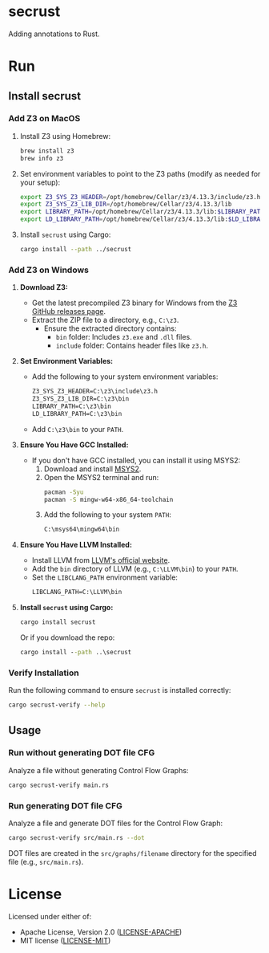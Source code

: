 # secrust
Adding annotations to Rust.

# Run
## Install secrust

### Add Z3 on MacOS
1. Install Z3 using Homebrew:
   ```bash
   brew install z3
   brew info z3
   ```
2. Set environment variables to point to the Z3 paths (modify as needed for your setup):
   ```bash
   export Z3_SYS_Z3_HEADER=/opt/homebrew/Cellar/z3/4.13.3/include/z3.h
   export Z3_SYS_Z3_LIB_DIR=/opt/homebrew/Cellar/z3/4.13.3/lib
   export LIBRARY_PATH=/opt/homebrew/Cellar/z3/4.13.3/lib:$LIBRARY_PATH
   export LD_LIBRARY_PATH=/opt/homebrew/Cellar/z3/4.13.3/lib:$LD_LIBRARY_PATH
   ```

3. Install `secrust` using Cargo:
   ```bash
   cargo install --path ../secrust
   ```

### Add Z3 on Windows
1. **Download Z3:**
   - Get the latest precompiled Z3 binary for Windows from the [Z3 GitHub releases page](https://github.com/Z3Prover/z3/releases).
   - Extract the ZIP file to a directory, e.g., `C:\z3`.
     - Ensure the extracted directory contains:
       - `bin` folder: Includes `z3.exe` and `.dll` files.
       - `include` folder: Contains header files like `z3.h`.

2. **Set Environment Variables:**
   - Add the following to your system environment variables:
     ```cmd
     Z3_SYS_Z3_HEADER=C:\z3\include\z3.h
     Z3_SYS_Z3_LIB_DIR=C:\z3\bin
     LIBRARY_PATH=C:\z3\bin
     LD_LIBRARY_PATH=C:\z3\bin
     ```
   - Add `C:\z3\bin` to your `PATH`.

3. **Ensure You Have GCC Installed:**
   - If you don't have GCC installed, you can install it using MSYS2:
     1. Download and install [MSYS2](https://www.msys2.org/).
     2. Open the MSYS2 terminal and run:
        ```bash
        pacman -Syu
        pacman -S mingw-w64-x86_64-toolchain
        ```
     3. Add the following to your system `PATH`:
        ```cmd
        C:\msys64\mingw64\bin
        ```

4. **Ensure You Have LLVM Installed:**
   - Install LLVM from [LLVM's official website](https://releases.llvm.org/download.html).
   - Add the `bin` directory of LLVM (e.g., `C:\LLVM\bin`) to your `PATH`.
   - Set the `LIBCLANG_PATH` environment variable:
     ```cmd
     LIBCLANG_PATH=C:\LLVM\bin
     ```

5. **Install `secrust` using Cargo:**
   ```cmd
   cargo install secrust
   ```
   Or if you download the repo:
   ```cmd
   cargo install --path ..\secrust
   ```

### Verify Installation
Run the following command to ensure `secrust` is installed correctly:
```bash
cargo secrust-verify --help
```

## Usage

### Run without generating DOT file CFG
Analyze a file without generating Control Flow Graphs:
```bash
cargo secrust-verify main.rs
```

### Run generating DOT file CFG
Analyze a file and generate DOT files for the Control Flow Graph:
```bash
cargo secrust-verify src/main.rs --dot
```
DOT files are created in the `src/graphs/filename` directory for the specified file (e.g., `src/main.rs`).

# License  
Licensed under either of:
- Apache License, Version 2.0 ([LICENSE-APACHE](LICENSE-APACHE))
- MIT license ([LICENSE-MIT](LICENSE-MIT))